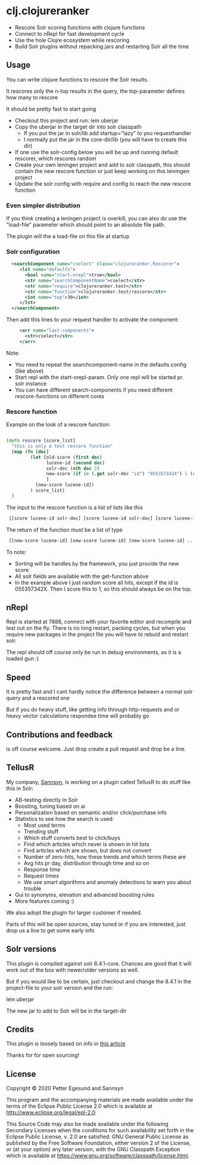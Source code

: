 # clj.clojureranker

- Rescore Solr scoring functions with clojure functions
- Connect to nRepl for fast development cycle
- Use the hole Clojre ecosystem while rescoring
- Build Solr plugins without repacking jars and restarting Solr all the time 


## Usage

You can write clojure functions to rescore the Solr results.

It rescores only the n-top results in the query, the top-parameter defines how many to rescore

It should be pretty fast to start going

- Checkout this project and run: lein uberjar
- Copy the uberjar in the target dir into solr classpath
    - If you put the jar in solr/lib add startup="lazy" to you requesthandler
    - I normally put the jar in the core-dir/lib (you will have to create this dir)
- If one use the solr-config below you will be up and running default rescorer, which rescores random 
- Create your own leningen project and add to solr classpath, this should contain the new rescore function or just keep working on this leiningen project
- Update the solr config with require and config to reach the new rescore function   

### Even simpler distribution

If you think creating a leningen project is overkill, you can also do use the "load-file" parameter which should point to an absolute file path.

The plugin will the a load-file on this file at startup

### Solr configuration

```xml
  <searchComponent name="cselect" class="clojureranker.Rescorer">
     <lst name="defaults">
       <bool name="start-nrepl">true</bool>
       <str name="searchComponentName">cselect</str>     
       <str name="require">clojureranker.test</str>  
       <str name="function">clojureranker.test/rescore</str> 
       <int name="top">30</int>                      
     </lst>
  </searchComponent>
```

Then add this lines to your request handler to activate the component:

```xml
     <arr name="last-components">
       <str>cselect</str>
     </arr>
```

Note:

- You need to repeat the searchcomponent-name in the defaults config (like above)
- Start repl with the start-nrepl-param. Only one repl will be started pr. solr instance
- You can have different search-components if you need different rescore-functions on different cores

### Rescore function

Example on the look of a rescore function:

```clojure

(defn rescore [score_list]
  "this is only a test rescore function"
  (map (fn [doc]
         (let [old-score (first doc)
               lucene-id (second doc)
               solr-doc (nth doc 2)
               new-score (if (= (.get solr-doc "id") "055357342X") 1 (rand))
               ]
           [new-score lucene-id])
         ) score_list)
  )

```
The input to the rescore function is a list of lists like this

```clojure
 [[score lucene-id solr-doc] [score lucene-id solr-doc] [score lucene-id solr-doc] ...]
```

The return of the function must be a list of type

```clojure
 [[new-score lucene-id] [new-score lucene-id] [new-score lucene-id] ...]
```
To note:
- Sorting will be handles by the framework, you just provide the new score
- All solr fields are available with the get-function above
- In the example above I just random score all hits, except if the id is 055357342X. Then I score this to 1, so this should always be on the top.


## nRepl

Repl is started at 7888, connect with your favorite editor and recompile and test out on the fly.
There is no long restart, packing cycles, but when you require new packages in the project file you will have to rebuid and restart solr.

The repl should off course only be run in debug environments, as it is a loaded gun :)

## Speed

It is pretty fast and I cant hardly notice the difference between a normal solr query and a rescored one

But if you do heavy stuff, like getting info through http-requests and or heavy vector calculations respondse time will probably go 

## Contributions and feedback

is off course welcome. Just drop create a pull request and drop be a line.

## TellusR

My company, [Sannsyn](https://sannsyn.com), is working on a plugin called TellusR to do stuff like this in Solr:

- AB-testing directly in Solr
- Boosting, tuning based on ai
- Personalization based on semantic and/or click/purchase info
- Statistics to see how the search is used:
    - Most used terms
    - Trending stuff
    - Which stuff converts best to click/buys
    - Find which articles which never is shown in hit lists
    - Find articles which are shown, but does not convert
    - Number of zero-hits, how these trends and which terms these are
    - Avg hits pr day, distribution through time and so on
    - Response time
    - Request times
    - We use smart algorithms and anomaly detections to warn you about trouble
- Gui to synonyms, elevation and advanced boosting rules
- More features coming :)

We also adopt the plugin for larger customer if needed.

Parts of this will be open sources, stay tuned or if you are interested, just drop us a line to get some early info 
    

## Solr versions

This plugin is compiled against solr 8.4.1-core. Chances are good that it will work out of the box with newer/older versions as well.

But if you would like to be certain, just checkout and change the 8.4.1 in the project-file to your solr version and the run:

lein uberjar

The new jar to add to Solr will be in the target-dir

## Credits

This plugin is loosely based on info in [this article](https://tech.finn.no/2018/04/10/personalized-search/)

Thanks for for open sourcing! 

## License

Copyright © 2020 Petter Egesund and Sannsyn

This program and the accompanying materials are made available under the
terms of the Eclipse Public License 2.0 which is available at
http://www.eclipse.org/legal/epl-2.0.

This Source Code may also be made available under the following Secondary
Licenses when the conditions for such availability set forth in the Eclipse
Public License, v. 2.0 are satisfied: GNU General Public License as published by
the Free Software Foundation, either version 2 of the License, or (at your
option) any later version, with the GNU Classpath Exception which is available
at https://www.gnu.org/software/classpath/license.html.
